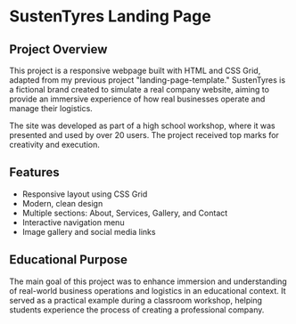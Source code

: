 # SustenTyres Landing Page

## Project Overview

This project is a responsive webpage built with HTML and CSS Grid, adapted from my previous project "landing-page-template." SustenTyres is a fictional brand created to simulate a real company website, aiming to provide an immersive experience of how real businesses operate and manage their logistics.

The site was developed as part of a high school workshop, where it was presented and used by over 20 users. The project received top marks for creativity and execution.

## Features
- Responsive layout using CSS Grid
- Modern, clean design
- Multiple sections: About, Services, Gallery, and Contact
- Interactive navigation menu
- Image gallery and social media links

## Educational Purpose
The main goal of this project was to enhance immersion and understanding of real-world business operations and logistics in an educational context. It served as a practical example during a classroom workshop, helping students experience the process of creating a professional company.
